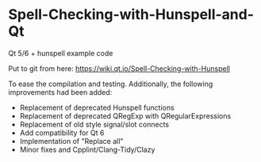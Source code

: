 # Spell-Checking-with-Hunspell-and-Qt
Qt 5/6 + hunspell example code

Put to git from here:
https://wiki.qt.io/Spell-Checking-with-Hunspell

To ease the compilation and testing. Additionally, the following improvements had been added:
- Replacement of deprecated Hunspell functions
- Replacement of deprecated QRegExp with QRegularExpressions
- Replacement of old style signal/slot connects
- Add compatibility for Qt 6
- Implementation of "Replace all"
- Minor fixes and Cpplint/Clang-Tidy/Clazy
